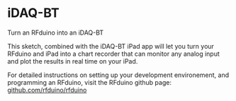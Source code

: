 iDAQ-BT
=======

Turn an RFduino into an iDAQ-BT

This sketch, combined with the iDAQ-BT iPad app will let you turn your RFduino and iPad into a chart recorder that can monitor any analog input and plot the results in real time on your iPad.  

For detailed instructions on setting up your development environement, and programming an RFduino, visit the RFduino github page:<a href="https://github.com/rfduino/rfduino"> github.com/rfduino/rfduino</a>
